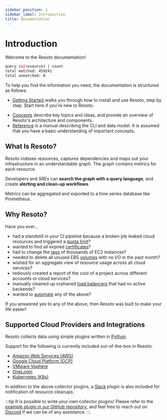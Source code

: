 ```yaml
---
sidebar_position: 1
sidebar_label: Introduction
title: Documentation
---
```


# Introduction

Welcome to the Resoto documentation!

```bash title="Hello World in Resoto 👋🌎"
query is(resource) | count
total matched: 459241
total unmatched: 0
```

To help you find the information you need, the documentation is structured as follows:

- [Getting Started](./getting-started) walks you through how to install and use Resoto, step by step. Start here if you're new to Resoto.
<!-- - [How-To Guides](./how-to) provide guided instructions for specific use cases and scenarios. -->
- [Concepts](./concepts) describe key topics and ideas, and provide an overview of Resoto's architecture and components.
- [Reference](./reference) is a manual describing the CLI and data model. It is assumed that you have a basic understanding of important concepts.
<!-- - [Contributing](./contributing) lists instructions and guidelines for contributing to Resoto. -->

## What Is Resoto?

Resoto indexes resources, captures dependencies and maps out your infrastructure in an understandable graph. The graph contains metrics for each resource.

Developers and SREs can **search the graph with a query language**, and create **alerting and clean-up workflows**.

Metrics can be aggregated and exported to a time series database like Prometheus.

## Why Resoto?

Have you ever...

- had a standstill in your CI pipeline because a broken job leaked cloud resources and triggered a [quota limit](./reference/cli/query/examples.md#quota)?
- wanted to find all expired [certificates](./reference/cli/query/examples.md#certificate)?
- had to change the [tags](./reference/cli/tag.md) of thousands of EC2 instances?
- needed to delete all unused EBS [volumes](./reference/cli/query/examples.md#volume) with no I/O in the past month?
- wished for an aggregate view of resource usage across all cloud services?
- tediously created a report of the cost of a project across different accounts or cloud services?
- manually cleaned up orphaned [load balancers](./reference/cli/query/examples.md#aws_alb) that had no active backends?
- wanted to [automate](./concepts/automation/workflow.md) any of the above?

If you answered yes to any of the above, then Resoto was built to make your life easier!

## Supported Cloud Providers and Integrations

Resoto collects data using simple plugins written in [Python](https://www.python.org).

Support for the following is currently included out-of-the-box in Resoto:

- [Amazon Web Services (AWS)](https://aws.amazon.com)
- [Google Cloud Platform (GCP)](https://console.cloud.google.com)
- [VMware Vsphere](https://www.vmware.com/products/vsphere.html)
- [OneLogin](http://www.onelogin.com)
- [Kubernetes (K8s)](https://kubernetes.io)

In addition to the above collector plugins, a [Slack](https://slack.com) plugin is also included for notification of resource cleanups.

:::tip
It is possible to write your own collector plugins! Please refer to the [example plugin in our GitHub repository](https://github.com/someengineering/resoto/tree/main/plugins/example_collector), and feel free to reach out on [Discord](https://discord.gg/someengineering) if we can be of any assistance.
:::
